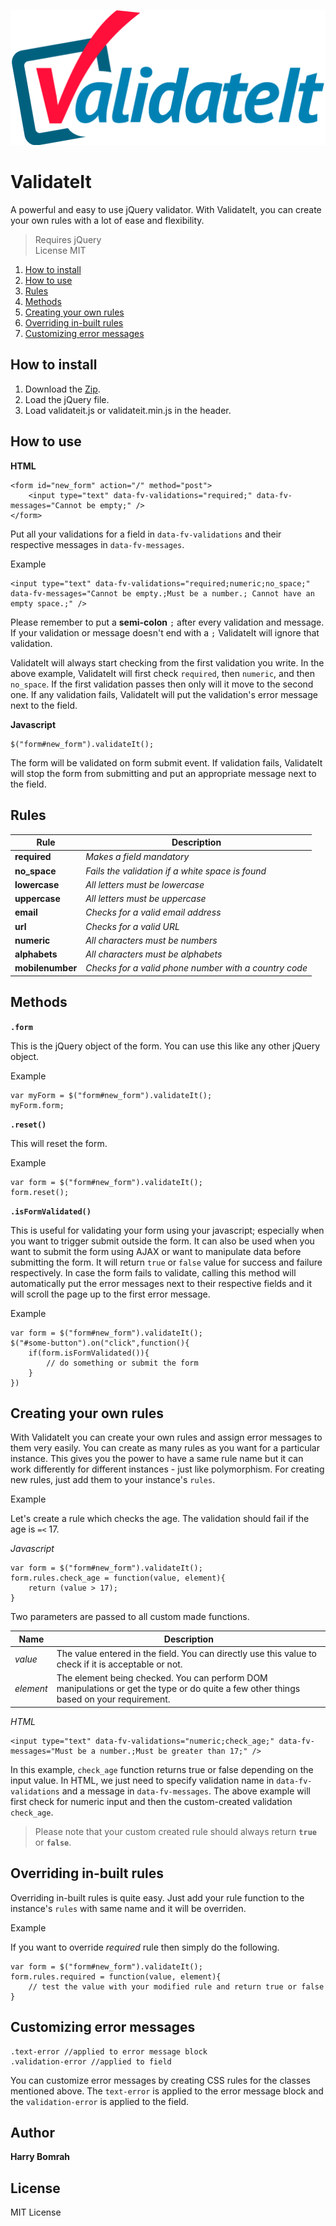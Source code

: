 ![validate icon](assets/images/validateIt.png)
# ValidateIt
A powerful and easy to use jQuery validator. With ValidateIt, you can create your own rules with a lot of ease and flexibility.

> Requires jQuery  
> License MIT

1. [How to install](#how-to-insall)
2. [How to use](#how-to-use)
3. [Rules](#rules)
4. [Methods](#methods)
5. [Creating your own rules](#creating-your-own-rules)
6. [Overriding in-built rules](#overriding-in-built-rules)
7. [Customizing error messages](#customizing-error-messages)

## How to install

1. Download the [Zip](https://github.com/harminderbomrah/validateit/archive/master.zip).
2. Load the jQuery file.
3. Load validateit.js or validateit.min.js in the header.

## How to use

**HTML**

	<form id="new_form" action="/" method="post">
		<input type="text" data-fv-validations="required;" data-fv-messages="Cannot be empty;" />
	</form>

Put all your validations for a field in `data-fv-validations` and their respective messages in `data-fv-messages`.

Example

	<input type="text" data-fv-validations="required;numeric;no_space;" data-fv-messages="Cannot be empty.;Must be a number.; Cannot have an empty space.;" />
	
Please remember to put a **semi-colon** `;` after every validation and message. If your validation or message doesn't end with a `;` ValidateIt will ignore that validation.

ValidateIt will always start checking from the first validation you write. In the above example, ValidateIt will first check `required`, then `numeric`, and then `no_space`. If the first validation passes then only will it move to the second one. If any validation fails, ValidateIt will put the validation's error message next to the field.

**Javascript**

	$("form#new_form").validateIt();

The form will be validated on form submit event. If validation fails, ValidateIt will stop the form from submitting and put an appropriate message next to the field. 



## Rules

<table>
	<thead>
	<tr>
		<th>Rule</th>
		<th>Description</th>
	</tr>
	</thead>
	<tbody>
		<tr>
			<td><b>required</b></td>
			<td><i>Makes a field mandatory</i></td>
		</tr>
		<tr>
			<td><b>no_space</b></td>
			<td><i>Fails the validation if a white space is found</i></td>
		</tr>
		<tr>
			<td><b>lowercase</b></td>
			<td><i>All letters must be lowercase</i></td>
		</tr>
		<tr>
			<td><b>uppercase</b></td>
			<td><i>All letters must be uppercase</i></td>
		</tr>
		<tr>
			<td><b>email</b></td>
			<td><i>Checks for a valid email address</i></td>
		</tr>
		<tr>
			<td><b>url</b></td>
			<td><i>Checks for a valid URL</i></td>
		</tr>
		<tr>
			<td><b>numeric</b></td>
			<td><i>All characters must be numbers</i></td>
		</tr>
		 <tr>
					<td><b>alphabets</b></td>
					<td><i>All characters must be alphabets</i></td>
			</tr>
			<tr>
					<td><b>mobilenumber</b></td>
					<td><i>Checks for a valid phone number with a country code</i></td>
			</tr>
	</tbody>
</table>


## Methods

**`.form`**

This is the jQuery object of the form. You can use this like any other jQuery object.

Example

	var myForm = $("form#new_form").validateIt();
	myForm.form;

**`.reset()`**

This will reset the form.

Example

	var form = $("form#new_form").validateIt();
	form.reset();

**`.isFormValidated()`**

This is useful for validating your form using your javascript; especially when you want to trigger submit outside the form. It can also be used when you want to submit the form using AJAX or want to manipulate data before submitting the form. It will return `true` or `false` value for success and failure respectively. In case the form fails to validate, calling this method will automatically put the error messages next to their respective fields and it will scroll the page up to the first error message.

Example

	var form = $("form#new_form").validateIt();
	$("#some-button").on("click",function(){
		if(form.isFormValidated()){
			// do something or submit the form
		}	
	})



## Creating your own rules

With ValidateIt you can create your own rules and assign error messages to them very easily. You can create as many rules as you want for a particular instance. This gives you the power to have a same rule name but it can work differently for different instances - just like polymorphism. For creating new rules, just add them to your instance's `rules`.

Example

Let's create a rule which checks the age. The validation should fail if the age is `=<` 17.

_Javascript_

	var form = $("form#new_form").validateIt();
	form.rules.check_age = function(value, element){
		return (value > 17);
	}

Two parameters are passed to all custom made functions.

<table>
	<thead>
		<th>Name</th>
		<th>Description</th>
	</thead>
	<tbody>
		<tr>
			<td><i>value</i></td>
			<td>The value entered in the field. You can directly use this value to check if it is acceptable or not.</td>
		</tr>
		<tr>
			<td><i>element</i></td>
			<td>The element being checked. You can perform DOM manipulations or get the type or do quite a few other things based on your requirement.</td>
		</tr>
	</tbody>
</table>

_HTML_

	<input type="text" data-fv-validations="numeric;check_age;" data-fv-messages="Must be a number.;Must be greater than 17;" />

In this example, `check_age` function returns true or false depending on the input value. In HTML, we just need to specify validation name in `data-fv-validations` and a message in `data-fv-messages`. The above example will first check for numeric input and then the custom-created validation `check_age`.

> Please note that your custom created rule should always return **`true`** or **`false`**.
 

## Overriding in-built rules

Overriding in-built rules is quite easy. Just add your rule function to the instance's `rules` with same name and it will be overriden.

Example

If you want to override _required_ rule then simply do the following.

	var form = $("form#new_form").validateIt();
	form.rules.required = function(value, element){
		// test the value with your modified rule and return true or false
	}


## Customizing error messages

	.text-error //applied to error message block
	.validation-error //applied to field 

You can customize error messages by creating CSS rules for the classes mentioned above. The `text-error` is applied to the error message block and the `validation-error` is applied to the field.


## Author

**Harry Bomrah**

## License

MIT License